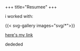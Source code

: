 +++
title="Resumee"
+++

i worked with:

{{< svg-gallery images="svg/*">}}

[here's my link](static/logos/7doigts.svg)

dededed